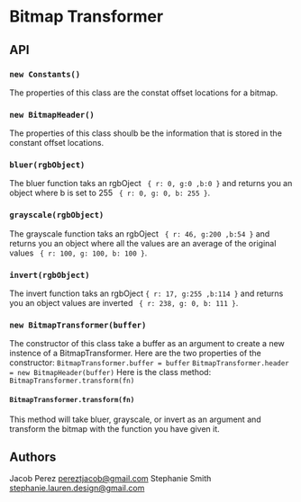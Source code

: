 Bitmap Transformer
===

## API

### `new Constants()`

The properties of this class are the constat offset locations for a bitmap.

### `new BitmapHeader()`

The properties of this class shoulb be the information that is stored in the constant offset locations.

### `bluer(rgbObject)`

The bluer function taks an rgbOject ` { r: 0, g:0 ,b:0 }` and returns you an object where b is set to 255 ` { r: 0, g: 0, b: 255 }`.

### `grayscale(rgbObject)`

The grayscale function taks an rgbOject ` { r: 46, g:200 ,b:54 }` and returns you an object where all the values are an average of the original values ` { r: 100, g: 100, b: 100 }`.

### `invert(rgbObject)`

The invert function taks an rgbOject `{ r: 17, g:255 ,b:114 }` and returns you an object values are inverted ` { r: 238, g: 0, b: 111 }`.

### `new BitmapTransformer(buffer)`

The constructor of this class take a buffer as an argument to create a new instence of a BitmapTransformer. 
Here are the two properties of the constructor:
`BitmapTransformer.buffer = buffer` `BitmapTransformer.header = new BitmapHeader(buffer)`
Here is the class method:
`BitmapTransformer.transform(fn)`

#### `BitmapTransformer.transform(fn)`

This method will take bluer, grayscale, or invert as an argument and transform the bitmap with the function you have given it. 

## Authors

Jacob Perez <pereztjacob@gmail.com>
Stephanie Smith <stephanie.lauren.design@gmail.com>
